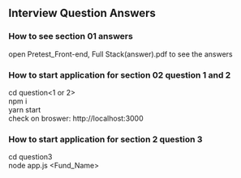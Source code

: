 ## Interview Question Answers

### How to see  section 01 answers
open Pretest_Front-end, Full Stack(answer).pdf to see the answers  

### How to start application for section 02 question 1 and 2
cd question<1 or 2>  
npm i  
yarn start  
check on broswer: http://localhost:3000  

### How to start application for section 2 question 3
cd question3  
node app.js <Fund_Name>  
